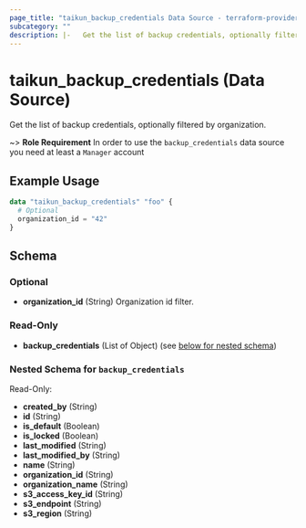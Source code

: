 ```yaml
---
page_title: "taikun_backup_credentials Data Source - terraform-provider-taikun"
subcategory: ""
description: |-   Get the list of backup credentials, optionally filtered by organization.
---
```


# taikun_backup_credentials (Data Source)

Get the list of backup credentials, optionally filtered by organization.

~> **Role Requirement** In order to use the `backup_credentials` data source you need at least a `Manager` account

## Example Usage

```terraform
data "taikun_backup_credentials" "foo" {
  # Optional
  organization_id = "42"
}
```

<!-- schema generated by tfplugindocs -->
## Schema

### Optional

- **organization_id** (String) Organization id filter.

### Read-Only

- **backup_credentials** (List of Object) (see [below for nested schema](#nestedatt--backup_credentials))

<a id="nestedatt--backup_credentials"></a>
### Nested Schema for `backup_credentials`

Read-Only:

- **created_by** (String)
- **id** (String)
- **is_default** (Boolean)
- **is_locked** (Boolean)
- **last_modified** (String)
- **last_modified_by** (String)
- **name** (String)
- **organization_id** (String)
- **organization_name** (String)
- **s3_access_key_id** (String)
- **s3_endpoint** (String)
- **s3_region** (String)


